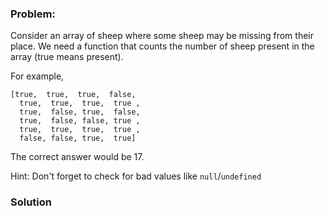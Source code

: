 ### Problem:
<p>Consider an array of sheep where some sheep may be missing from their place. We need a function that counts the number of sheep present in the array (true means present).</p>
<p>For example,</p>
<pre><code class="language-javascript">[<span class="hljs-literal">true</span>,  <span class="hljs-literal">true</span>,  <span class="hljs-literal">true</span>,  <span class="hljs-literal">false</span>,
  <span class="hljs-literal">true</span>,  <span class="hljs-literal">true</span>,  <span class="hljs-literal">true</span>,  <span class="hljs-literal">true</span> ,
  <span class="hljs-literal">true</span>,  <span class="hljs-literal">false</span>, <span class="hljs-literal">true</span>,  <span class="hljs-literal">false</span>,
  <span class="hljs-literal">true</span>,  <span class="hljs-literal">false</span>, <span class="hljs-literal">false</span>, <span class="hljs-literal">true</span> ,
  <span class="hljs-literal">true</span>,  <span class="hljs-literal">true</span>,  <span class="hljs-literal">true</span>,  <span class="hljs-literal">true</span> ,
  <span class="hljs-literal">false</span>, <span class="hljs-literal">false</span>, <span class="hljs-literal">true</span>,  <span class="hljs-literal">true</span>]</code></pre>
<pre style="display: none;"><code class="language-crystal">[<span class="hljs-literal">true</span>,  <span class="hljs-literal">true</span>,  <span class="hljs-literal">true</span>,  <span class="hljs-literal">false</span>,
  <span class="hljs-literal">true</span>,  <span class="hljs-literal">true</span>,  <span class="hljs-literal">true</span>,  <span class="hljs-literal">true</span> ,
  <span class="hljs-literal">true</span>,  <span class="hljs-literal">false</span>, <span class="hljs-literal">true</span>,  <span class="hljs-literal">false</span>,
  <span class="hljs-literal">true</span>,  <span class="hljs-literal">false</span>, <span class="hljs-literal">false</span>, <span class="hljs-literal">true</span> ,
  <span class="hljs-literal">true</span>,  <span class="hljs-literal">true</span>,  <span class="hljs-literal">true</span>,  <span class="hljs-literal">true</span> ,
  <span class="hljs-literal">false</span>, <span class="hljs-literal">false</span>, <span class="hljs-literal">true</span>,  <span class="hljs-literal">true</span>]</code></pre>
<pre style="display: none;"><code class="language-python">[<span class="hljs-literal">True</span>,  <span class="hljs-literal">True</span>,  <span class="hljs-literal">True</span>,  <span class="hljs-literal">False</span>,
  <span class="hljs-literal">True</span>,  <span class="hljs-literal">True</span>,  <span class="hljs-literal">True</span>,  <span class="hljs-literal">True</span> ,
  <span class="hljs-literal">True</span>,  <span class="hljs-literal">False</span>, <span class="hljs-literal">True</span>,  <span class="hljs-literal">False</span>,
  <span class="hljs-literal">True</span>,  <span class="hljs-literal">False</span>, <span class="hljs-literal">False</span>, <span class="hljs-literal">True</span> ,
  <span class="hljs-literal">True</span>,  <span class="hljs-literal">True</span>,  <span class="hljs-literal">True</span>,  <span class="hljs-literal">True</span> ,
  <span class="hljs-literal">False</span>, <span class="hljs-literal">False</span>, <span class="hljs-literal">True</span>,  <span class="hljs-literal">True</span>]</code></pre>
<pre style="display: none;"><code class="language-csharp">[<span class="hljs-meta">true,  true,  true,  false,
  true,  true,  true,  true ,
  true,  false, true,  false,
  true,  false, false, true ,
  true,  true,  true,  true ,
  false, false, true,  true</span>]</code></pre>
<pre style="display: none;"><code class="language-c">{ <span class="hljs-literal">true</span>,  <span class="hljs-literal">true</span>,  <span class="hljs-literal">true</span>,  <span class="hljs-literal">false</span>,
  <span class="hljs-literal">true</span>,  <span class="hljs-literal">true</span>,  <span class="hljs-literal">true</span>,  <span class="hljs-literal">true</span>,
  <span class="hljs-literal">true</span>,  <span class="hljs-literal">false</span>, <span class="hljs-literal">true</span>,  <span class="hljs-literal">false</span>,
  <span class="hljs-literal">true</span>,  <span class="hljs-literal">false</span>, <span class="hljs-literal">false</span>, <span class="hljs-literal">true</span>,
  <span class="hljs-literal">true</span>,  <span class="hljs-literal">true</span>,  <span class="hljs-literal">true</span>,  <span class="hljs-literal">true</span>,
  <span class="hljs-literal">false</span>, <span class="hljs-literal">false</span>, <span class="hljs-literal">true</span>,  <span class="hljs-literal">true</span> }</code></pre>
<pre style="display: none;"><code class="language-cpp">[<span class="hljs-literal">true</span>,  <span class="hljs-literal">true</span>,  <span class="hljs-literal">true</span>,  <span class="hljs-literal">false</span>,
  <span class="hljs-literal">true</span>,  <span class="hljs-literal">true</span>,  <span class="hljs-literal">true</span>,  <span class="hljs-literal">true</span> ,
  <span class="hljs-literal">true</span>,  <span class="hljs-literal">false</span>, <span class="hljs-literal">true</span>,  <span class="hljs-literal">false</span>,
  <span class="hljs-literal">true</span>,  <span class="hljs-literal">false</span>, <span class="hljs-literal">false</span>, <span class="hljs-literal">true</span> ,
  <span class="hljs-literal">true</span>,  <span class="hljs-literal">true</span>,  <span class="hljs-literal">true</span>,  <span class="hljs-literal">true</span> ,
  <span class="hljs-literal">false</span>, <span class="hljs-literal">false</span>, <span class="hljs-literal">true</span>,  <span class="hljs-literal">true</span>]</code></pre>
<pre style="display: none;"><code class="language-haskell">[<span class="hljs-type">True</span>,  <span class="hljs-type">True</span>,  <span class="hljs-type">True</span>,  <span class="hljs-type">False</span>,
  <span class="hljs-type">True</span>,  <span class="hljs-type">True</span>,  <span class="hljs-type">True</span>,  <span class="hljs-type">True</span> ,
  <span class="hljs-type">True</span>,  <span class="hljs-type">False</span>, <span class="hljs-type">True</span>,  <span class="hljs-type">False</span>,
  <span class="hljs-type">True</span>,  <span class="hljs-type">False</span>, <span class="hljs-type">False</span>, <span class="hljs-type">True</span> ,
  <span class="hljs-type">True</span>,  <span class="hljs-type">True</span>,  <span class="hljs-type">True</span>,  <span class="hljs-type">True</span> ,
  <span class="hljs-type">False</span>, <span class="hljs-type">False</span>, <span class="hljs-type">True</span>,  <span class="hljs-type">True</span>]</code></pre>
<pre style="display: none;"><code class="language-elixir">[<span class="hljs-keyword">true</span>,  <span class="hljs-keyword">true</span>,  <span class="hljs-keyword">true</span>,  <span class="hljs-keyword">false</span>,
  <span class="hljs-keyword">true</span>,  <span class="hljs-keyword">true</span>,  <span class="hljs-keyword">true</span>,  <span class="hljs-keyword">true</span> ,
  <span class="hljs-keyword">true</span>,  <span class="hljs-keyword">false</span>, <span class="hljs-keyword">true</span>,  <span class="hljs-keyword">false</span>,
  <span class="hljs-keyword">true</span>,  <span class="hljs-keyword">false</span>, <span class="hljs-keyword">false</span>, <span class="hljs-keyword">true</span> ,
  <span class="hljs-keyword">true</span>,  <span class="hljs-keyword">true</span>,  <span class="hljs-keyword">true</span>,  <span class="hljs-keyword">true</span> ,
  <span class="hljs-keyword">false</span>, <span class="hljs-keyword">false</span>, <span class="hljs-keyword">true</span>,  <span class="hljs-keyword">true</span>]</code></pre>
<pre style="display: none;"><code class="language-rust">&amp;[<span class="hljs-literal">true</span>,  <span class="hljs-literal">true</span>,  <span class="hljs-literal">true</span>,  <span class="hljs-literal">false</span>,
  <span class="hljs-literal">true</span>,  <span class="hljs-literal">true</span>,  <span class="hljs-literal">true</span>,  <span class="hljs-literal">true</span> ,
  <span class="hljs-literal">true</span>,  <span class="hljs-literal">false</span>, <span class="hljs-literal">true</span>,  <span class="hljs-literal">false</span>,
  <span class="hljs-literal">true</span>,  <span class="hljs-literal">false</span>, <span class="hljs-literal">false</span>, <span class="hljs-literal">true</span> ,
  <span class="hljs-literal">true</span>,  <span class="hljs-literal">true</span>,  <span class="hljs-literal">true</span>,  <span class="hljs-literal">true</span> ,
  <span class="hljs-literal">false</span>, <span class="hljs-literal">false</span>, <span class="hljs-literal">true</span>,  <span class="hljs-literal">true</span>]</code></pre>
<pre style="display: none;"><code class="language-scala"><span class="hljs-type">Array</span>(
  <span class="hljs-literal">true</span>,  <span class="hljs-literal">true</span>,  <span class="hljs-literal">true</span>,  <span class="hljs-literal">false</span>,
  <span class="hljs-literal">true</span>,  <span class="hljs-literal">true</span>,  <span class="hljs-literal">true</span>,  <span class="hljs-literal">true</span>,
  <span class="hljs-literal">true</span>,  <span class="hljs-literal">false</span>, <span class="hljs-literal">true</span>,  <span class="hljs-literal">false</span>,
  <span class="hljs-literal">true</span>,  <span class="hljs-literal">false</span>, <span class="hljs-literal">false</span>, <span class="hljs-literal">true</span>,
  <span class="hljs-literal">true</span>,  <span class="hljs-literal">true</span>,  <span class="hljs-literal">true</span>,  <span class="hljs-literal">true</span>,
  <span class="hljs-literal">false</span>, <span class="hljs-literal">false</span>, <span class="hljs-literal">true</span>,  <span class="hljs-literal">true</span>
)</code></pre>
<pre style="display: none;"><code class="language-racket"><span class="hljs-comment">;for racket in this kata, </span>
<span class="hljs-comment">;only values that are exactly #t count as sheep. </span>
<span class="hljs-comment">;any other value is not a sheep.</span>
(<span class="hljs-name">count-sheeps</span> &apos;(<span class="hljs-literal">#t</span> <span class="hljs-literal">#t</span> <span class="hljs-literal">#t</span> <span class="hljs-literal">#f</span> <span class="hljs-literal">#t</span> <span class="hljs-literal">#t</span> <span class="hljs-number">1</span>
                <span class="hljs-literal">#t</span> <span class="hljs-literal">#f</span> <span class="hljs-literal">#f</span> <span class="hljs-literal">#f</span> <span class="hljs-literal">#f</span> <span class="hljs-literal">#f</span> <span class="hljs-literal">#f</span>
                <span class="hljs-literal">#t</span> <span class="hljs-literal">#f</span> <span class="hljs-literal">#t</span> <span class="hljs-literal">#t</span> <span class="hljs-literal">#t</span> <span class="hljs-literal">#t</span> <span class="hljs-literal">#t</span>
                <span class="hljs-literal">#t</span> <span class="hljs-literal">#t</span> <span class="hljs-literal">#f</span> <span class="hljs-literal">#t</span> <span class="hljs-literal">#t</span> <span class="hljs-literal">#t</span> <span class="hljs-number">5</span>))</code></pre>
<p>The correct answer would be 17.</p>
<p>Hint: Don&apos;t forget to check for bad values like <code>null</code>/<code>undefined</code></p>

### Solution